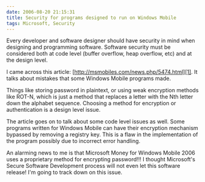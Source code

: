 ```yaml
---
date: 2006-08-20 21:15:31
title: Security for programs designed to run on Windows Mobile
tags: Microsoft, Security
---
```

Every developer and software designer should have security in mind when
designing and programming software. Software security must be considered both
at code level (buffer overflow, heap overflow, etc) and at the design level.

I came across this article: [http://msmobiles.com/news.php/5474.html][1]. It
talks about mistakes that some Windows Mobile programs made.

Things like storing password in plaintext, or using weak encryption methods
like ROT-N, which is just a method that replaces a letter with the Nth letter
down the alphabet sequence. Choosing a method for encryption or authentication
is a design level issue.

The article goes on to talk about some code level issues as well. Some programs
written for Windows Mobile can have their encryption mechanism bypassed by
removing a registry key. This is a flaw in the implementation of the program
possibly due to incorrect error handling.

An alarming news to me is that Microsoft Money for Windows Mobile 2006 uses a
proprietary method for encrypting password!!! I thought Microsoft's Secure
Software Development process will not even let this software release! I'm going
to track down on this issue.

  [1]: http://msmobiles.com/news.php/5474.html

